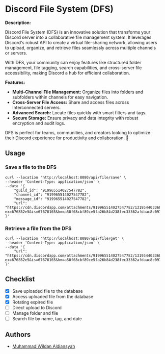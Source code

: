 # Discord File System (DFS)

**Description:**

Discord File System (DFS) is an innovative solution that transforms your Discord server into a collaborative file management system. It leverages Discord's robust API to create a virtual file-sharing network, allowing users to upload, organize, and retrieve files seamlessly across multiple channels or servers.  

With DFS, your community can enjoy features like structured folder management, file tagging, search capabilities, and cross-server file accessibility, making Discord a hub for efficient collaboration.  

**Features:**

- **Multi-Channel File Management:** Organize files into folders and subfolders within channels for easy navigation.  
- **Cross-Server File Access:** Share and access files across interconnected servers.  
- **Advanced Search:** Locate files quickly with smart filters and tags.  
- **Secure Storage:** Ensure privacy and data integrity with robust encryption and audit logs.  

DFS is perfect for teams, communities, and creators looking to optimize their Discord experience for productivity and collaboration. 🚀

## Usage

### Save a file to the DFS

```curl
curl --location 'http://localhost:8080/api/file/save' \
--header 'Content-Type: application/json' \
--data '{
    "guild_id": "919965514027547782",
    "channel_id": "919965514027547782",
    "message_id": "919965514027547782",
    "url": "https://cdn.discordapp.com/attachments/919965514027547782/1319544033684754475/2769762.png?ex=676852e5&is=67670165&hm=a50f68cbf89ce5fa26b84d238fec33362afdaac8c097ac899dd60e12cb4670eb&"
}'
```

### Retrieve a file from the DFS

```curl
curl --location 'http://localhost:8080/api/file/get' \
--header 'Content-Type: application/json' \
--data '{
    "url": "https://cdn.discordapp.com/attachments/919965514027547782/1319544033684754475/2769762.png?ex=676852e5&is=67670165&hm=a50f68cbf89ce5fa26b84d238fec33362afdaac8c097ac899dd60e12cb4670eb&"
}'
```

## Checklist

- [x] Save uploaded file to the database
- [x] Access uploaded file from the database
- [x] Rotating expired file
- [ ] Direct upload to Discord
- [ ] Manage folder and file
- [ ] Search file by name, tag, and date

## Authors

- [Muhammad Wildan Aldiansyah](https://github.com/Aldiwildan77)
